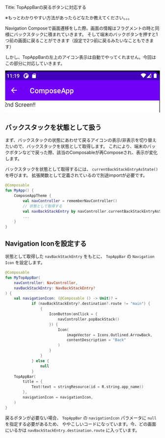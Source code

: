 Title: TopAppBarの戻るボタンに対応する

※もっとわかりやすい方法があったらどなたか教えてください。。。

Navigation Composeで画面遷移をした際、画面の情報はフラグメントの時と同様にバックスタックに積まれていきます。
そして端末のバックボタンを押すと1つ前の画面に戻ることができます（設定で2つ前に戻るみたいなこともできます）

しかし、TopAppBarの左上のアイコン表示は自動でやってくれません。今回はこの部分に対応していきます。

![左上のアイコン](./topAppBar.png)

## バックスタックを状態として扱う

まず、バックスタックの状態にあわせて戻るアイコンの表示/非表示を切り替えたいので、バックスタックを状態として取得します。
これにより、端末のバックボタンなどで戻った際、該当のComposableが再Composeされ、表示が変化します。

バックスタックを状態として取得するには、 `currentBackStackEntryAsState()` を呼びます。
拡張関数として定義されているので別途importが必要です。

```kotlin
@Composable
fun MyApp() {
    ComposeAppTheme {
        val navController = rememberNavController()
        // 状態として取得する
        val navBackStackEntry by navController.currentBackStackEntryAsState()
        ...
    }
}
```

## Navigation Iconを設定する

状態として取得した `navBackStackEntry` をもとに、 `TopAppBar` の `Navigation Icon` を設定します。 

```kotlin
@Composable
fun MyTopAppBar(
    navController: NavController,
    navBackStackEntry: NavBackStackEntry?
) {
    val navigationIcon: (@Composable () -> Unit)? =
            if (navBackStackEntry?.destination?.route != "main") {
                {
                    IconButton(onClick = {
                        navController.popBackStack()
                    }) {
                        Icon(
                            imageVector = Icons.Outlined.ArrowBack,
                            contentDescription = "Back"
                        )
                    }
                }
            } else {
                null
            }
    TopAppBar(
        title = {
            Text(text = stringResource(id = R.string.app_name))
        },
        navigationIcon = navigationIcon,
    )
}
```

戻るボタンが必要ない場合、 `TopAppBar` の `navigationIcon` パラメータに `null` を指定する必要があるため、
ややこしいコードになっています。今、どの画面にいるかは `navBackStackEntry.destination.route` に入っています。

